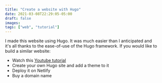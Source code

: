```yaml
---
title: "Create a website with Hugo"
date: 2021-03-08T22:29:05-05:00
draft: false
images:
tags: ["web", "tutorial"]
---
```


I made this website using Hugo. It was much easier than I anticipated and it's all thanks to the ease-of-use of the Hugo framework.
If you would like to build a similar website:  
- Watch this [Youtube tutorial](https://www.youtube.com/watch?v=qtIqKaDlqXo&list=PLLAZ4kZ9dFpOnyRlyS-liKL5ReHDcj4G3 "Hugo tutorial")  
- Create your own Hugo site and add a theme to it  
- Deploy it on Netlify  
- Buy a domain name  
